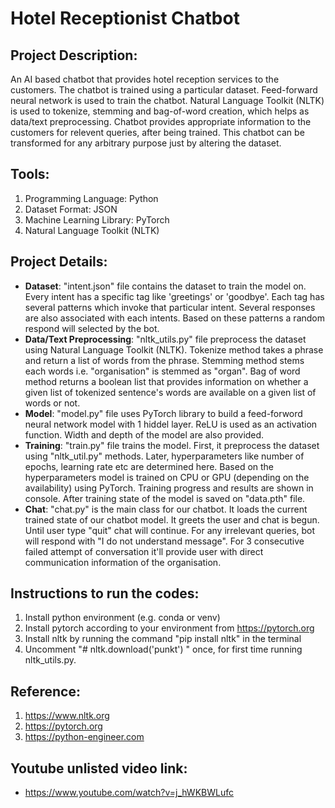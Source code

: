 # Hotel Receptionist Chatbot

## Project Description:
An AI based chatbot that provides hotel reception services to the customers. The chatbot is trained using a particular dataset. Feed-forward neural network is used to train
the chatbot. Natural Language Toolkit (NLTK) is used to tokenize, stemming and bag-of-word creation, which helps as data/text preprocessing. Chatbot provides appropriate information to the customers for relevent queries, after being trained. This chatbot can be transformed for any arbitrary purpose just by altering the dataset.

## Tools:
1. Programming Language: Python
2. Dataset Format: JSON
3. Machine Learning Library: PyTorch
4. Natural Language Toolkit (NLTK)

## Project Details:
* **Dataset**: "intent.json" file contains the dataset to train the model on. Every intent has a specific tag like 'greetings' or 'goodbye'. Each tag has several patterns which 
invoke that particular intent. Several responses are also associated with each intents. Based on these patterns a random respond will selected by the bot.
* **Data/Text Preprocessing**: "nltk_utils.py" file preprocess the dataset using Natural Language Toolkit (NLTK). Tokenize method takes a phrase and return a list of words from 
the phrase. Stemming method stems each words i.e. "organisation" is stemmed as "organ". Bag of word method returns a boolean list that provides information on whether a given 
list of tokenized sentence's words are available on a given list of words or not.
* **Model**: "model.py" file uses PyTorch library to build a feed-forword neural network model with 1 hiddel layer. ReLU is used as an activation function. Width and depth of 
the model are also provided.
* **Training**: "train.py" file trains the model. First, it preprocess the dataset using "nltk_util.py" methods. Later, hyperparameters like number of epochs, learning rate etc
are determined here. Based on the hyperparameters model is trained on CPU or GPU (depending on the availability) using PyTorch. Training progress and results are shown in
console. After training state of the model is saved on "data.pth" file. 
* **Chat**: "chat.py" is the main class for our chatbot. It loads the current trained state of our chatbot model. It greets the user and chat is begun. Until user type "quit" 
chat will continue. For any irrelevant queries, bot will respond with "I do not understand message". For 3 consecutive failed attempt of conversation it'll provide user with 
direct communication information of the organisation.

## Instructions to run the codes: 
1. Install python environment (e.g. conda or venv) 
2. Install pytorch according to your environment from https://pytorch.org 
3. Install nltk by running the command "pip install nltk" in the terminal 
4. Uncomment "# nltk.download('punkt') " once, for first time running nltk_utils.py.  

## Reference: 
1. https://www.nltk.org 
2. https://pytorch.org
3. https://python-engineer.com

## Youtube unlisted video link:
* https://www.youtube.com/watch?v=j_hWKBWLufc
